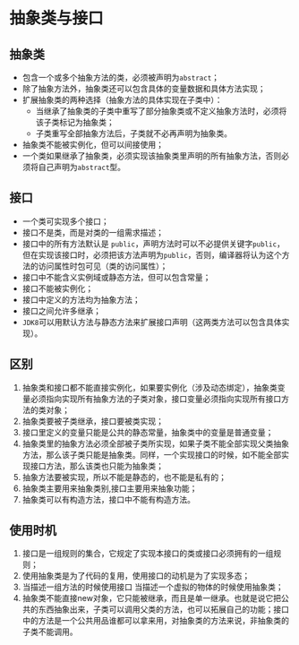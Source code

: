 # 抽象类与接口
## 抽象类
- 包含一个或多个抽象方法的类，必须被声明为`abstract`；
- 除了抽象方法外，抽象类还可以包含具体的变量数据和具体方法实现；
- 扩展抽象类的两种选择（抽象方法的具体实现在子类中）：
  - 当继承了抽象类的子类中重写了部分抽象类或不定义抽象方法时，必须将该子类标记为抽象类；
  - 子类重写全部抽象方法后，子类就不必再声明为抽象类。
- 抽象类不能被实例化，但可以间接使用；
- 一个类如果继承了抽象类，必须实现该抽象类里声明的所有抽象方法，否则必须将自己声明为`abstract`型。

## 接口
- 一个类可实现多个接口；
- 接口不是类，而是对类的一组需求描述；
- 接口中的所有方法默认是 `public`，声明方法时可以不必提供关键字`public`，但在实现该接口时，必须把该方法声明为`public`，否则，编译器将认为这个方法的访问属性时包可见（类的访问属性）；
- 接口中不能含义实例域或静态方法，但可以包含常量；
- 接口不能被实例化；
- 接口中定义的方法均为抽象方法；
- 接口之间允许多继承；
- `JDK8`可以用默认方法与静态方法来扩展接口声明（这两类方法可以包含具体实现）。

## 区别
1. 抽象类和接口都不能直接实例化，如果要实例化（涉及动态绑定），抽象类变量必须指向实现所有抽象方法的子类对象，接口变量必须指向实现所有接口方法的类对象；
2. 抽象类要被子类继承，接口要被类实现；
3. 接口里定义的变量只能是公共的静态常量，抽象类中的变量是普通变量；
4. 抽象类里的抽象方法必须全部被子类所实现，如果子类不能全部实现父类抽象方法，那么该子类只能是抽象类。同样，一个实现接口的时候，如不能全部实现接口方法，那么该类也只能为抽象类；
5. 抽象方法要被实现，所以不能是静态的，也不能是私有的；
6. 抽象类主要用来抽象类别,接口主要用来抽象功能；
7. 抽象类可以有构造方法，接口中不能有构造方法。

## 使用时机
1. 接口是一组规则的集合，它规定了实现本接口的类或接口必须拥有的一组规则；
2. 使用抽象类是为了代码的复用，使用接口的动机是为了实现多态；
3. 当描述一组方法的时候使用接口  当描述一个虚拟的物体的时候使用抽象类；
4. 抽象类不能直接new对象，它只能被继承，而且是单一继承。也就是说它把公共的东西抽象出来，子类可以调用父类的方法，也可以拓展自己的功能；接口中的方法是一个公共用品谁都可以拿来用，对抽象类的方法来说，非抽象类的子类不能调用。